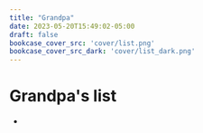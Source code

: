 ```yaml
---
title: "Grandpa"
date: 2023-05-20T15:49:02-05:00
draft: false
bookcase_cover_src: 'cover/list.png'
bookcase_cover_src_dark: 'cover/list_dark.png'
---
```


# Grandpa's list

-
